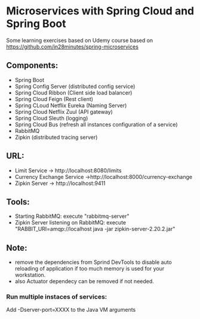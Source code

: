 # Microservices with Spring Cloud and Spring Boot

Some learning exercises based on Udemy course based on https://github.com/in28minutes/spring-microservices

## Components:

 * Spring Boot 
 * Spring Config Server (distributed config service)
 * Spring Cloud Ribbon (Client side load balancer)
 * Spring Cloud Feign (Rest client)
 * Spring CLoud Netflix Eureka (Naming Server)
 * Spring Cloud Netflix Zuul (API gateway)
 * Spring Cloud Sleuth (logging)
 * Spring Cloud Bus (refresh all instances configuration of a service)
 * RabbitMQ 
 * Zipkin (distributed tracing server)


## URL:

 * Limit Service -> http://localhost:8080/limits
 * Currency Exchange Service ->http://localhost:8000/currency-exchange
 * Zipkin Server -> http://localhost:9411

## Tools:

 * Starting RabbitMQ: execute "rabbitmq-server"
 * Zipkin Server listening on RabbitMQ: execute "RABBIT_URI=amqp://localhost  java -jar zipkin-server-2.20.2.jar"


## Note:
 * remove the dependencies from Sprind DevTools to disable auto reloading of application if too much memory is used for your workstation.
 * also Actuator dependecy can be removed if not needed.

### Run multiple instaces of services:
Add -Dserver-port=XXXX to the Java VM arguments 

